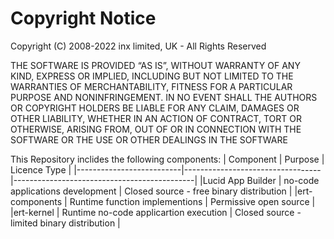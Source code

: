 Copyright Notice
================
Copyright (C) 2008-2022 inx limited, UK - All Rights Reserved

THE SOFTWARE IS PROVIDED “AS IS”, WITHOUT WARRANTY OF ANY KIND, EXPRESS OR IMPLIED, INCLUDING BUT NOT LIMITED TO THE WARRANTIES OF MERCHANTABILITY, FITNESS FOR A PARTICULAR PURPOSE AND NONINFRINGEMENT. IN NO EVENT SHALL THE AUTHORS OR COPYRIGHT HOLDERS BE LIABLE FOR ANY CLAIM, DAMAGES OR OTHER LIABILITY, WHETHER IN AN ACTION OF CONTRACT, TORT OR OTHERWISE, ARISING FROM, OUT OF OR IN CONNECTION WITH THE SOFTWARE OR THE USE OR OTHER DEALINGS IN THE SOFTWARE

This Repository inclides the following components:
| Component                | Purpose                          | Licence Type                                |
|--------------------------|----------------------------------|---------------------------------------------|
|Lucid App Builder | no-code applications development         | Closed source - free binary distribution    |
|ert-components    | Runtime function implementions           | Permissive open source                      |
|ert-kernel        | Runtime no-code applicartion execution   | Closed source - limited binary distribution |  


